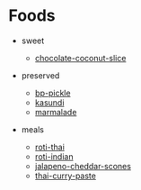# Foods

* sweet
  * [chocolate-coconut-slice](./sweet/chocolate-coconut-slice)

* preserved
  * [bp-pickle](./preserved/bp-pickle)
  * [kasundi](./preserved/kasundi)
  * [marmalade](./preserved/marmalade)

* meals
  * [roti-thai](./meals/roti-thai)
  * [roti-indian](./meals/roti-indian)
  * [jalapeno-cheddar-scones](./meals/jalapeno-cheddar-scones)
  * [thai-curry-paste](./meals/thai-curry-paste)

